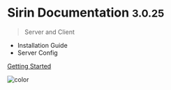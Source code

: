 
# Sirin Documentation <small>3.0.25</small>

> Server and Client

- Installation Guide
- Server Config

[Getting Started](quickstart)

![color](#191919)